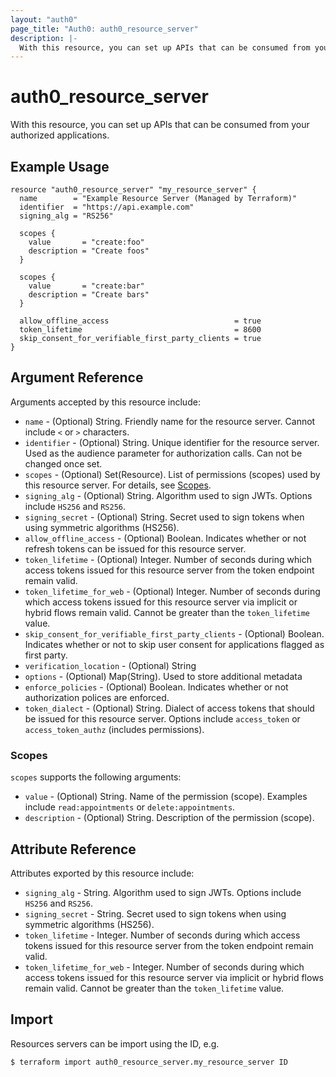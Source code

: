 ```yaml
---
layout: "auth0"
page_title: "Auth0: auth0_resource_server"
description: |-
  With this resource, you can set up APIs that can be consumed from your authorized applications.
---
```


# auth0_resource_server

With this resource, you can set up APIs that can be consumed from your authorized applications.

## Example Usage

```hcl
resource "auth0_resource_server" "my_resource_server" {
  name        = "Example Resource Server (Managed by Terraform)"
  identifier  = "https://api.example.com"
  signing_alg = "RS256"

  scopes {
    value       = "create:foo"
    description = "Create foos"
  }

  scopes {
    value       = "create:bar"
    description = "Create bars"
  }

  allow_offline_access                            = true
  token_lifetime                                  = 8600
  skip_consent_for_verifiable_first_party_clients = true
}
```

## Argument Reference

Arguments accepted by this resource include:

* `name` - (Optional) String. Friendly name for the resource server. Cannot include `<` or `>` characters.
* `identifier` - (Optional) String. Unique identifier for the resource server. Used as the audience parameter for authorization calls. Can not be changed once set.
* `scopes` - (Optional) Set(Resource).  List of permissions (scopes) used by this resource server. For details, see [Scopes](#scopes).
* `signing_alg` - (Optional) String. Algorithm used to sign JWTs. Options include `HS256` and `RS256`.
* `signing_secret` - (Optional) String. Secret used to sign tokens when using symmetric algorithms (HS256).
* `allow_offline_access` - (Optional) Boolean. Indicates whether or not refresh tokens can be issued for this resource server.
* `token_lifetime` - (Optional) Integer. Number of seconds during which access tokens issued for this resource server from the token endpoint remain valid.
* `token_lifetime_for_web` - (Optional) Integer. Number of seconds during which access tokens issued for this resource server via implicit or hybrid flows remain valid. Cannot be greater than the `token_lifetime` value.
* `skip_consent_for_verifiable_first_party_clients` - (Optional) Boolean. Indicates whether or not to skip user consent for applications flagged as first party.
* `verification_location` - (Optional) String
* `options` - (Optional) Map(String). Used to store additional metadata
* `enforce_policies` - (Optional) Boolean. Indicates whether or not authorization polices are enforced.
* `token_dialect` - (Optional) String. Dialect of access tokens that should be issued for this resource server. Options include `access_token` or `access_token_authz` (includes permissions).

### Scopes

 `scopes` supports the following arguments:

* `value` - (Optional) String. Name of the permission (scope). Examples include `read:appointments` or `delete:appointments`.
* `description` - (Optional) String. Description of the permission (scope).

## Attribute Reference

Attributes exported by this resource include:

* `signing_alg` - String. Algorithm used to sign JWTs. Options include `HS256` and `RS256`.
* `signing_secret` - String. Secret used to sign tokens when using symmetric algorithms (HS256).
* `token_lifetime` - Integer. Number of seconds during which access tokens issued for this resource server from the token endpoint remain valid.
* `token_lifetime_for_web` - Integer. Number of seconds during which access tokens issued for this resource server via implicit or hybrid flows remain valid. Cannot be greater than the `token_lifetime` value.

## Import

Resources servers can be import using the ID,
e.g.

```
$ terraform import auth0_resource_server.my_resource_server ID
```
